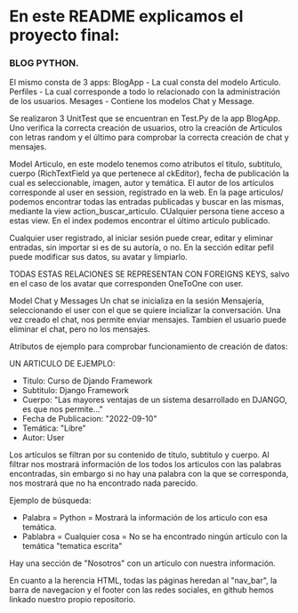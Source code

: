 
# En este README explicamos el proyecto final:

### BLOG PYTHON.

El mismo consta de 3 apps:
BlogApp - La cual consta del modelo Articulo.
Perfiles - La cual corresponde a todo lo relacionado con la administración de los usuarios.
Mesages - Contiene los modelos Chat y Message.

Se realizaron 3 UnitTest que se encuentran en Test.Py de la app BlogApp. Uno verifica la correcta creación de usuarios, otro la creación de Articulos con letras random y el último para comprobar la correcta creación de chat y mensajes.

Model
Articulo, en este modelo tenemos como atributos el titulo, subtitulo, cuerpo (RichTextField ya que pertenece al ckEditor), fecha de publicación la cual es seleccionable, imagen, autor y temática.
El autor de los artículos corresponde al user en session, registrado en la web. 
En la page articulos/ podemos encontrar todas las entradas publicadas y buscar en las mismas, mediante la view action_buscar_articulo. CUalquier persona tiene acceso a estas view. En el index podemos encontrar el último artículo publicado. 

Cualquier user registrado, al iniciar sesión puede crear, editar y eliminar entradas, sin importar si es de su autoría, o no. En la sección editar pefil puede modificar sus datos, su avatar y limpiarlo.

TODAS ESTAS RELACIONES SE REPRESENTAN CON FOREIGNS KEYS, salvo en el caso de los avatar que corresponden OneToOne con user.

Model
Chat y Messages
Un chat se inicializa en la sesión Mensajería, seleccionando el user con el que se quiere incializar la conversación. Una vez creado el chat, nos permite enviar mensajes. Tambien el usuario puede eliminar el chat, pero no los mensajes.


Atributos de ejemplo para comprobar funcionamiento de creación de datos:

UN ARTICULO DE EJEMPLO:
 - Titulo: Curso de Djando Framework
 - Subtitulo: Django Framework
 - Cuerpo: "Las mayores ventajas de un sistema desarrollado en DJANGO, es que nos permite..."
 - Fecha de Publicacion: "2022-09-10"
 - Temática: "Libre"
 - Autor: User

Los artículos se filtran por su contenido de titulo, subtitulo y cuerpo.
Al filtrar nos mostrará información de los todos los articulos con las palabras encontradas, sin embargo si no hay una palabra con la que se corresponda,
nos mostrará que no ha encontrado nada parecido.

Ejemplo de búsqueda:
 - Palabra = Python = Mostrará la información de los articulo con esa temática.
 - Pablabra = Cualquier cosa = No se ha encontrado ningún artículo con la temática "tematica escrita"

Hay una sección de "Nosotros" con un artículo con nuestra información.

En cuanto a la herencia HTML, todas las páginas heredan al "nav_bar", la barra de navegacíon y el footer con las redes sociales, en github hemos linkado 
nuestro propio repositorio.
